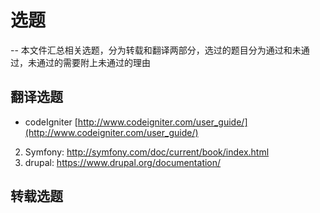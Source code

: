 # 选题
--
本文件汇总相关选题，分为转载和翻译两部分，选过的题目分为通过和未通过，未通过的需要附上未通过的理由


## 翻译选题

-	codeIgniter
   [http://www.codeigniter.com/user_guide/](http://www.codeigniter.com/user_guide/)
2. Symfony: 
    http://symfony.com/doc/current/book/index.html
3. drupal:
    https://www.drupal.org/documentation/






## 转载选题
